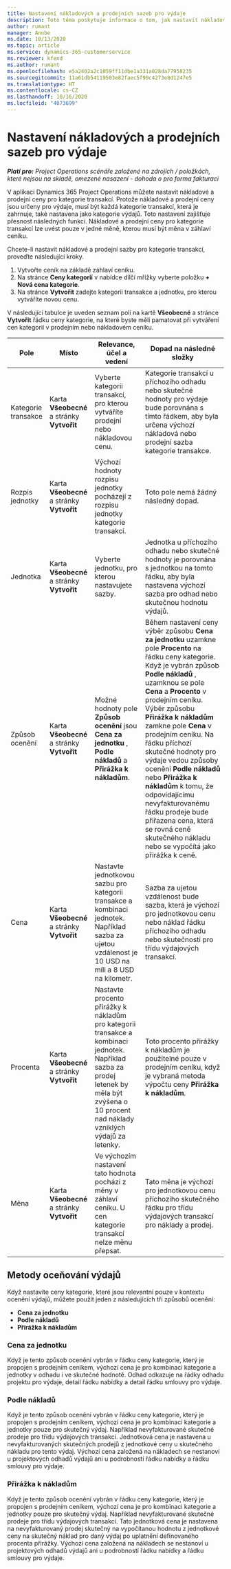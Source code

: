 ```yaml
---
title: Nastavení nákladových a prodejních sazeb pro výdaje
description: Toto téma poskytuje informace o tom, jak nastavit nákladové a prodejní sazby u kategorií transakcí a výdajů.
author: rumant
manager: Annbe
ms.date: 10/13/2020
ms.topic: article
ms.service: dynamics-365-customerservice
ms.reviewer: kfend
ms.author: rumant
ms.openlocfilehash: e5a2402a2c1059ff11dbe1a331a028da77958235
ms.sourcegitcommit: 11a61db54119503e82faec5f99c4273e8d1247e5
ms.translationtype: HT
ms.contentlocale: cs-CZ
ms.lasthandoff: 10/16/2020
ms.locfileid: "4073699"
---
```

# <a name="set-up-cost-and-sales-rates-for-expenses"></a>Nastavení nákladových a prodejních sazeb pro výdaje

_**Platí pro:** Project Operations scénáře založené na zdrojích / položkách, které nejsou na skladě, omezené nasazení - dohoda o pro forma fakturaci_

V aplikaci Dynamics 365 Project Operations můžete nastavit nákladové a prodejní ceny pro kategorie transakcí. Protože nákladové a prodejní ceny jsou určeny pro výdaje, musí být každá kategorie transakcí, která je zahrnuje, také nastavena jako kategorie výdajů. Toto nastavení zajišťuje přesnost následných funkcí. Nákladové a prodejní ceny pro kategorie transakcí lze uvést pouze v jedné měně, kterou musí být měna v záhlaví ceníku.

Chcete-li nastavit nákladové a prodejní sazby pro kategorie transakcí, proveďte následující kroky. 

1. Vytvořte ceník na základě záhlaví ceníku. 
2. Na stránce **Ceny kategorií** v nabídce dílčí mřížky vyberte položku **+ Nová cena kategorie**. 
3. Na stránce **Vytvořit** zadejte kategorii transakce a jednotku, pro kterou vytváříte novou cenu.

V následující tabulce je uveden seznam polí na kartě **Všeobecné** a stránce **Vytvořit** řádku ceny kategorie, na které byste měli pamatovat při vytváření cen kategorií v prodejním nebo nákladovém ceníku.

| Pole | Místo | Relevance, účel a vedení | Dopad na následné složky |
| --- | --- | --- | --- |
| Kategorie transakce | Karta **Všeobecné** a stránky **Vytvořit** | Vyberte kategorii transakcí, pro kterou vytváříte prodejní nebo nákladovou cenu. | Kategorie transakcí u příchozího odhadu nebo skutečné hodnoty pro výdaje bude porovnána s tímto řádkem, aby byla určena výchozí nákladová nebo prodejní sazba kategorie transakce. |
| Rozpis jednotky | Karta **Všeobecné** a stránky **Vytvořit** | Výchozí hodnoty rozpisu jednotky pocházejí z rozpisu jednotky kategorie transakcí. | Toto pole nemá žádný následný dopad. |
| Jednotka | Karta **Všeobecné** a stránky **Vytvořit** | Vyberte jednotku, pro kterou nastavujete sazby. | Jednotka u příchozího odhadu nebo skutečné hodnoty je porovnána s jednotkou na tomto řádku, aby byla nastavena výchozí sazba pro odhad nebo skutečnou hodnotu výdajů. |
| Způsob ocenění | Karta **Všeobecné** a stránky **Vytvořit** | Možné hodnoty pole **Způsob ocenění** jsou **Cena za jednotku** , **Podle nákladů** a **Přirážka k nákladům**. | Během nastavení ceny výběr způsobu **Cena za jednotku** uzamkne pole **Procento** na řádku ceny kategorie. Když je vybrán způsob **Podle nákladů** , uzamknou se pole **Cena** a **Procento** v prodejním ceníku. Výběr způsobu **Přirážka k nákladům** zamkne pole **Cena** v prodejním ceníku. Na řádku příchozí skutečné hodnoty pro výdaje vedou způsoby ocenění **Podle nákladů** nebo **Přirážka k nákladům** k tomu, že odpovídajícímu nevyfakturovanému řádku prodeje bude přiřazena cena, která se rovná ceně skutečného nákladu nebo se vypočítá jako přirážka k ceně. |
| Cena | Karta **Všeobecné** a stránky **Vytvořit** | Nastavte jednotkovou sazbu pro kategorii transakce a kombinaci jednotek. Například sazba za ujetou vzdálenost je 10 USD na míli a 8 USD na kilometr. | Sazba za ujetou vzdálenost bude sazba, která je výchozí pro jednotkovou cenu nebo náklad řádku příchozího odhadu nebo skutečnosti pro třídu výdajových transakcí.|
| Procenta | Karta **Všeobecné** a stránky **Vytvořit** | Nastavte procento přirážky k nákladům pro kategorii transakce a kombinaci jednotek. Například sazba za prodej letenek by měla být zvýšena o 10 procent nad náklady vzniklých výdajů za letenky. | Toto procento přirážky k nákladům je použitelné pouze v prodejním ceníku, když je vybraná metoda výpočtu ceny **Přirážka k nákladům**. |
| Měna | Karta **Všeobecné** a stránky **Vytvořit** | Ve výchozím nastavení tato hodnota pochází z měny v záhlaví ceníku. U cen kategorie transakcí nelze měnu přepsat. | Tato měna je výchozí pro jednotkovou cenu příchozího skutečného řádku pro třídu výdajových transakcí pro náklady a prodej. |

## <a name="pricing-methods-for-expenses"></a>Metody oceňování výdajů

Když nastavíte ceny kategorie, které jsou relevantní pouze v kontextu ocenění výdajů, můžete použít jeden z následujících tří způsobů ocenění:

- **Cena za jednotku**
- **Podle nákladů**
- **Přirážka k nákladům**

### <a name="price-per-unit"></a>Cena za jednotku
Když je tento způsob ocenění vybrán v řádku ceny kategorie, který je propojen s prodejním ceníkem, výchozí cena je pro kombinaci kategorie a jednotky v odhadu i ve skutečné hodnotě. Odhad odkazuje na řádky odhadu projektu pro výdaje, detail řádku nabídky a detail řádku smlouvy pro výdaje.

### <a name="at-cost"></a>Podle nákladů
Když je tento způsob ocenění vybrán v řádku ceny kategorie, který je propojen s prodejním ceníkem, výchozí cena je pro kombinaci kategorie a jednotky pouze pro skutečný výdaj. Například nevyfakturované skutečné prodeje pro třídu výdajových transakcí. Jednotková cena je nastavena u nevyfakturovaných skutečných prodejů z jednotkové ceny u skutečného nákladu pro tento výdaj. Výchozí cena založená na nákladech se nestanoví u projektových odhadů výdajů ani u podrobností řádku nabídky a řádku smlouvy pro výdaje.

### <a name="markup-over-cost"></a>Přirážka k nákladům
Když je tento způsob ocenění vybrán v řádku ceny kategorie, který je propojen s prodejním ceníkem, výchozí cena je pro kombinaci kategorie a jednotky pouze pro skutečný výdaj. Například nevyfakturované skutečné prodeje pro třídu výdajových transakcí. Tato jednotková cena je nastavena na nevyfakturovaný prodej skutečný na vypočítanou hodnotu z jednotkové ceny na skutečný náklad pro daný výdaj po uplatnění definovaného procenta přirážky. Výchozí cena založená na nákladech se nestanoví u projektových odhadů výdajů ani u podrobností řádku nabídky a řádku smlouvy pro výdaje.
